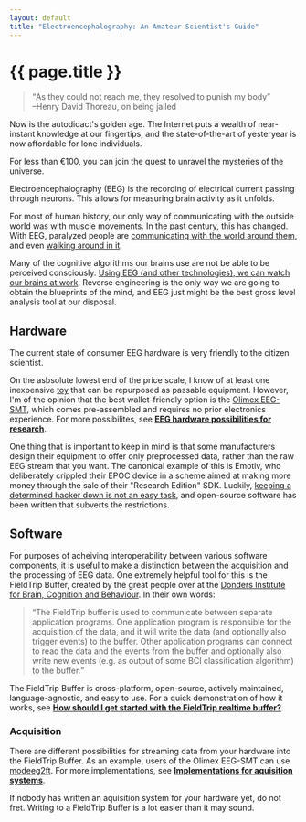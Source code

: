 ```yaml
---
layout: default
title: "Electroencephalography: An Amateur Scientist's Guide"
---
```


{{ page.title }}
================

> <q>As they could not reach me, they resolved to punish my body</q><br>
> &ndash;Henry David Thoreau, on being jailed

Now is the autodidact's golden age. The Internet puts a wealth of near-instant knowledge at our fingertips, and the state-of-the-art of yesteryear is now affordable for lone individuals.

For less than €100, you can join the quest to unravel the mysteries of the universe.

Electroencephalography (EEG) is the recording of electrical current passing through neurons. This allows for measuring brain activity as it unfolds.

For most of human history, our only way of communicating with the outside world was with muscle movements. In the past century, this has changed. With EEG, paralyzed people are [communicating with the world around them](http://www.medscape.com/viewarticle/496019), and even [walking around in it](http://neurogadget.com/2013/03/13/mindwalker-exoskeleton-uses-eeg-cap-to-help-disabled-people-walk-again/7532).

Many of the cognitive algorithms our brains use are not be able to be perceived consciously. [Using EEG (and other technologies), we can watch our brains at work](http://lesswrong.com/lw/j2p/research_on_unconscious_visual_processing/). Reverse engineering is the only way we are going to obtain the blueprints of the mind, and EEG just might be the best gross level analysis tool at our disposal.

Hardware
--------

The current state of consumer EEG hardware is very friendly to the citizen scientist.

On the asbsolute lowest end of the price scale, I know of at least one inexpensive [toy](http://frontiernerds.com/brain-hack) that can be repurposed as passable equipment. However, I'm of the opinion that the best wallet-friendly option is the [Olimex EEG-SMT](https://www.olimex.com/Products/EEG/OpenEEG/EEG-SMT/), which comes pre-assembled and requires no prior electronics experience. For more possibilites, see [**EEG hardware possibilities for research**](http://openvibe.inria.fr/forum/viewtopic.php?t=526#p3251).

One thing that is important to keep in mind is that some manufacturers design their equipment to offer only preprocessed data, rather than the raw EEG stream that you want. The canonical example of this is Emotiv, who deliberately crippled their EPOC device in a scheme aimed at making more money through the sale of their "Research Edition" SDK. Luckily, [keeping a determined hacker down is not an easy task](http://daeken.com/2010-09-13_Emokit__Hacking_the_Emotiv_EPOC_Brain-Computer_Interface.html), and open-source software has been written that subverts the restrictions.

Software
--------

For purposes of acheiving interoperability between various software components, it is useful to make a distinction between the acquisition and the processing of EEG data. One extremely helpful tool for this is the FieldTrip Buffer, created by the great people over at the [Donders Institute for Brain, Cognition and Behaviour](http://fieldtrip.fcdonders.nl/). In their own words:

> <q>The FieldTrip buffer is used to communicate between separate application programs. One application program is responsible for the acquisition of the data, and it will write the data (and optionally also trigger events) to the buffer. Other application programs can connect to read the data and the events from the buffer and optionally also write new events (e.g. as output of some BCI classification algorithm) to the buffer.</q>

The FieldTrip Buffer is cross-platform, open-source, actively maintained, language-agnostic, and easy to use. For a quick demonstration of how it works, see [**How should I get started with the FieldTrip realtime buffer?**](http://fieldtrip.fcdonders.nl/faq/how_should_i_get_started_with_the_fieldtrip_realtime_buffer). 

### Acquisition

There are different possibilities for streaming data from your hardware into the FieldTrip Buffer. As an example, users of the Olimex EEG-SMT can use [modeeg2ft](http://fieldtrip.googlecode.com/svn/trunk/realtime/src/acquisition/modeeg/modeeg2ft.cc). For more implementations, see [**Implementations for aquisition systems**](http://fieldtrip.fcdonders.nl/development/realtime/implementation#implementations_for_aquisition_systems).

If nobody has written an aquisition system for your hardware yet, do not fret. Writing to a FieldTrip Buffer is a lot easier than it may sound.
